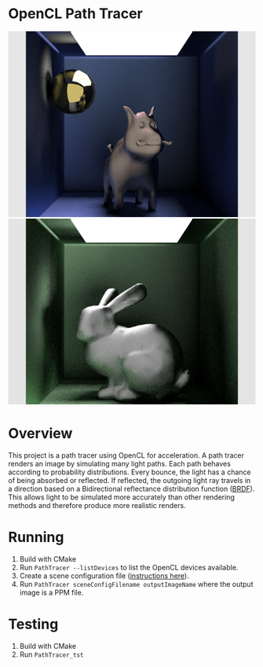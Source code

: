 # OpenCL Path Tracer

![test scene](readme-images/path-trace-boar.png)
![test scene](readme-images/path-trace-bunny.png)

# Overview
This project is a path tracer using OpenCL for acceleration. A path tracer renders an image by simulating many light paths. Each path behaves according to probability distributions. Every bounce, the light has a chance of being absorbed or reflected. If reflected, the outgoing light ray travels in a direction based on a Bidirectional reflectance distribution function ([BRDF](https://en.wikipedia.org/wiki/Bidirectional_reflectance_distribution_function)). This allows light to be simulated more accurately than other rendering methods and therefore produce more realistic renders. 

# Running

1. Build with CMake
1. Run `PathTracer --listDevices` to list the OpenCL devices available.
1. Create a scene configuration file ([instructions here](scene-config-instructions.md)).
1. Run `PathTracer sceneConfigFilename outputImageName` where the output image is a PPM file.

# Testing

1. Build with CMake
2. Run `PathTracer_tst`
